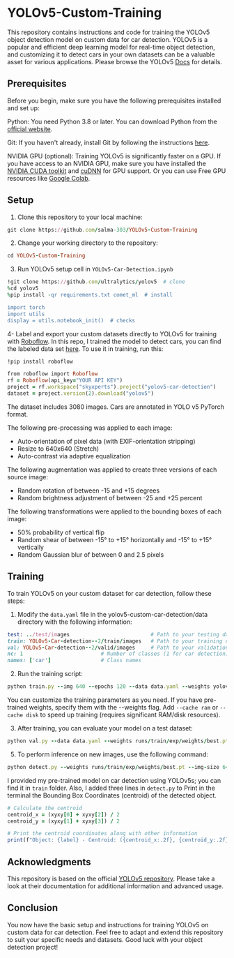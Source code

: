 # YOLOv5-Custom-Training
This repository contains instructions and code for training the YOLOv5 object detection model on custom data for car detection. YOLOv5 is a popular and efficient deep learning model for real-time object detection, and customizing it to detect cars in your own datasets can be a valuable asset for various applications. Please browse the YOLOv5 [Docs](https://docs.ultralytics.com/yolov5/) for details.

## Prerequisites
Before you begin, make sure you have the following prerequisites installed and set up:

Python: You need Python 3.8 or later. You can download Python from the [official website](https://www.python.org/downloads/).

Git: If you haven't already, install Git by following the instructions [here](https://git-scm.com/book/en/v2/Getting-Started-Installing-Git).

NVIDIA GPU (optional): Training YOLOv5 is significantly faster on a GPU. If you have access to an NVIDIA GPU, make sure you have installed the [NVIDIA CUDA toolkit](https://developer.nvidia.com/cuda-toolkit) and [cuDNN](https://developer.nvidia.com/cudnn) for GPU support.
Or you can use Free GPU resources like [Google Colab](https://colab.google/).


## Setup 
1. Clone this repository to your local machine:
```ruby
git clone https://github.com/salma-303/YOLOv5-Custom-Training
```
2. Change your working directory to the repository:
```ruby
cd YOLOv5-Custom-Training
```
3. Run YOLOv5 setup cell in `YOLOv5-Car-Detection.ipynb`
```ruby
!git clone https://github.com/ultralytics/yolov5  # clone
%cd yolov5
%pip install -qr requirements.txt comet_ml  # install

import torch
import utils
display = utils.notebook_init()  # checks
```
4- Label and export your custom datasets directly to YOLOv5 for training with [Roboflow](https://roboflow.com/?ref=ultralytics).
In this repo, I trained the model to detect cars, you can find the labeled data set [here](https://universe.roboflow.com/skyxperts/yolov5-car-detection).
To use it in training, run this:
```ruby
!pip install roboflow

from roboflow import Roboflow
rf = Roboflow(api_key="YOUR API KEY")
project = rf.workspace("skyxperts").project("yolov5-car-detection")
dataset = project.version(2).download("yolov5")
```
The dataset includes 3080 images.
Cars are annotated in YOLO v5 PyTorch format.

The following pre-processing was applied to each image:
* Auto-orientation of pixel data (with EXIF-orientation stripping)
* Resize to 640x640 (Stretch)
* Auto-contrast via adaptive equalization

The following augmentation was applied to create three versions of each source image:
* Random rotation of between -15 and +15 degrees
* Random brightness adjustment of between -25 and +25 percent

The following transformations were applied to the bounding boxes of each image:
* 50% probability of vertical flip
* Random shear of between -15° to +15° horizontally and -15° to +15° vertically
* Random Gaussian blur of between 0 and 2.5 pixels


## Training
To train YOLOv5 on your custom dataset for car detection, follow these steps:

1. Modify the `data.yaml` file in the yolov5-custom-car-detection/data directory with the following information:
```ruby
test: ../test/images                          # Path to your testing data
train: YOLOv5-Car-detection--2/train/images   # Path to your training data
val: YOLOv5-Car-detection--2/valid/images     # Path to your validation data
nc: 1                         # Number of classes (1 for car detection)
names: ['car']                # Class names
```
2. Run the training script:
```ruby
python train.py --img 640 --epochs 120 --data data.yaml --weights yolov5s.pt --cache ram
```
You can customize the training parameters as you need.
If you have pre-trained weights, specify them with the --weights flag.
Add `--cache ram` or `--cache disk` to speed up training (requires significant RAM/disk resources).

3. After training, you can evaluate your model on a test dataset:

```ruby
python val.py --data data.yaml --weights runs/train/exp/weights/best.pt
```
5. To perform inference on new images, use the following command:
```ruby
python detect.py --weights runs/train/exp/weights/best.pt --img-size 640 --source path/to/your/image.jpg
```
I provided my pre-trained model on car detection using YOLOv5s; you can find it in `train` folder.
Also, I added three lines in `detect.py` to  Print in the terminal the Bounding Box Coordinates (centroid) of 
the detected object.
```ruby
# Calculate the centroid
centroid_x = (xyxy[0] + xyxy[2]) / 2
centroid_y = (xyxy[1] + xyxy[3]) / 2

# Print the centroid coordinates along with other information
print(f"Object: {label} - Centroid: ({centroid_x:.2f}, {centroid_y:.2f}) - Confidence: {confidence_str}")
```


## Acknowledgments
This repository is based on the official [YOLOv5 repository](https://github.com/ultralytics/yolov5). Please take a look at their documentation for additional information and advanced usage.

## Conclusion
You now have the basic setup and instructions for training YOLOv5 on custom data for car detection. Feel free to adapt and extend this repository to suit your specific needs and datasets. Good luck with your object detection project!
